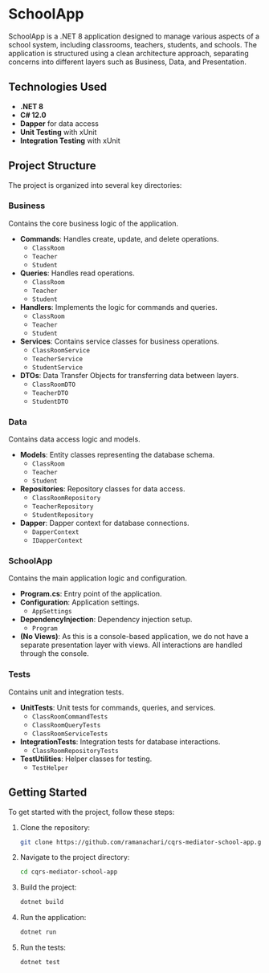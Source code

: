 # SchoolApp

SchoolApp is a .NET 8 application designed to manage various aspects of a school system, including classrooms, teachers, students, and schools. The application is structured using a clean architecture approach, separating concerns into different layers such as Business, Data, and Presentation.

## Technologies Used

- **.NET 8**
- **C# 12.0**
- **Dapper** for data access
- **Unit Testing** with xUnit
- **Integration Testing** with xUnit

## Project Structure

The project is organized into several key directories:

### Business

Contains the core business logic of the application.

- **Commands**: Handles create, update, and delete operations.
  - `ClassRoom`
  - `Teacher`
  - `Student`
- **Queries**: Handles read operations.
  - `ClassRoom`
  - `Teacher`
  - `Student`
- **Handlers**: Implements the logic for commands and queries.
  - `ClassRoom`
  - `Teacher`
  - `Student`
- **Services**: Contains service classes for business operations.
  - `ClassRoomService`
  - `TeacherService`
  - `StudentService`
- **DTOs**: Data Transfer Objects for transferring data between layers.
  - `ClassRoomDTO`
  - `TeacherDTO`
  - `StudentDTO`

### Data

Contains data access logic and models.

- **Models**: Entity classes representing the database schema.
  - `ClassRoom`
  - `Teacher`
  - `Student`
- **Repositories**: Repository classes for data access.
  - `ClassRoomRepository`
  - `TeacherRepository`
  - `StudentRepository`
- **Dapper**: Dapper context for database connections.
  - `DapperContext`
  - `IDapperContext`

### SchoolApp

Contains the main application logic and configuration.

- **Program.cs**: Entry point of the application.
- **Configuration**: Application settings.
  - `AppSettings`
- **DependencyInjection**: Dependency injection setup.
  - `Program`
- **(No Views)**: As this is a console-based application, we do not have a separate presentation layer with views. All interactions are handled through the console.

### Tests

Contains unit and integration tests.

- **UnitTests**: Unit tests for commands, queries, and services.
  - `ClassRoomCommandTests`
  - `ClassRoomQueryTests`
  - `ClassRoomServiceTests`
- **IntegrationTests**: Integration tests for database interactions.
  - `ClassRoomRepositoryTests`
- **TestUtilities**: Helper classes for testing.
  - `TestHelper`

## Getting Started

To get started with the project, follow these steps:

1. Clone the repository:
    ```bash
    git clone https://github.com/ramanachari/cqrs-mediator-school-app.git
    ```
2. Navigate to the project directory:
    ```bash
    cd cqrs-mediator-school-app
    ```
3. Build the project:
    ```bash
    dotnet build
    ```
4. Run the application:
    ```bash
    dotnet run
    ```
5. Run the tests:
    ```bash
    dotnet test
    ```
    

